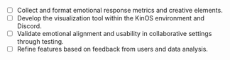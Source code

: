 - [ ] Collect and format emotional response metrics and creative elements.
- [ ] Develop the visualization tool within the KinOS environment and Discord.
- [ ] Validate emotional alignment and usability in collaborative settings through testing.
- [ ] Refine features based on feedback from users and data analysis.